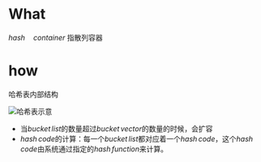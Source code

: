 # What

$hash \quad container$ 指散列容器

# how

哈希表内部结构

![哈希表示意](E:\C-NoteBook\泛型编程\STL\assets\哈希表示意.webp)

- 当$bucket\,list$的数量超过$bucket\,vector$的数量的时候，会扩容
- $hash\,code$的计算：每一个$bucket\,list$都对应着一个$hash\,code$，这个$hash\,code$由系统通过指定的$hash\,function$来计算。